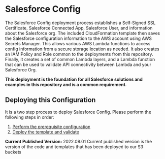 # Salesforce Config
The Salesforce Config deployment process establishes a Self-Signed SSL Certificate, Salesforce Connected App, Salesforce User, and information about the Salesforce org. The included CloudFormation template then saves the Salesforce configuration information to the AWS account using AWS Secrets Manager. This allows various AWS Lambda functions to access config information from a secure storage location as needed. It also creates an IAM Policy and Role common to the deployments from this repository. Finally, it creates a set of common Lambda layers, and a Lambda function that can be used to validate API connectivity between Lambda and your Salesforce Org.

**This deployment is the foundation for all Salesforce solutions and examples in this repository and is a common requirement.**

## Deploying this Configuration
It is a two step process to deploy Salesforce Config. Please perform the following steps in order:

1.  [Perform the prerequisite configuration](Docs/prerequisites.md)
2.  [Deploy the template and validate](Docs/installation.md)

**Current Published Version:** 2022.08.01
Current published version is the version of the code and templates that has been deployed to our S3 buckets 
